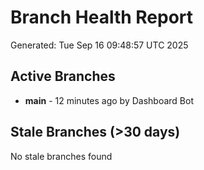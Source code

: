 # Branch Health Report
Generated: Tue Sep 16 09:48:57 UTC 2025

## Active Branches
- **main** - 12 minutes ago by Dashboard Bot

## Stale Branches (>30 days)
No stale branches found
